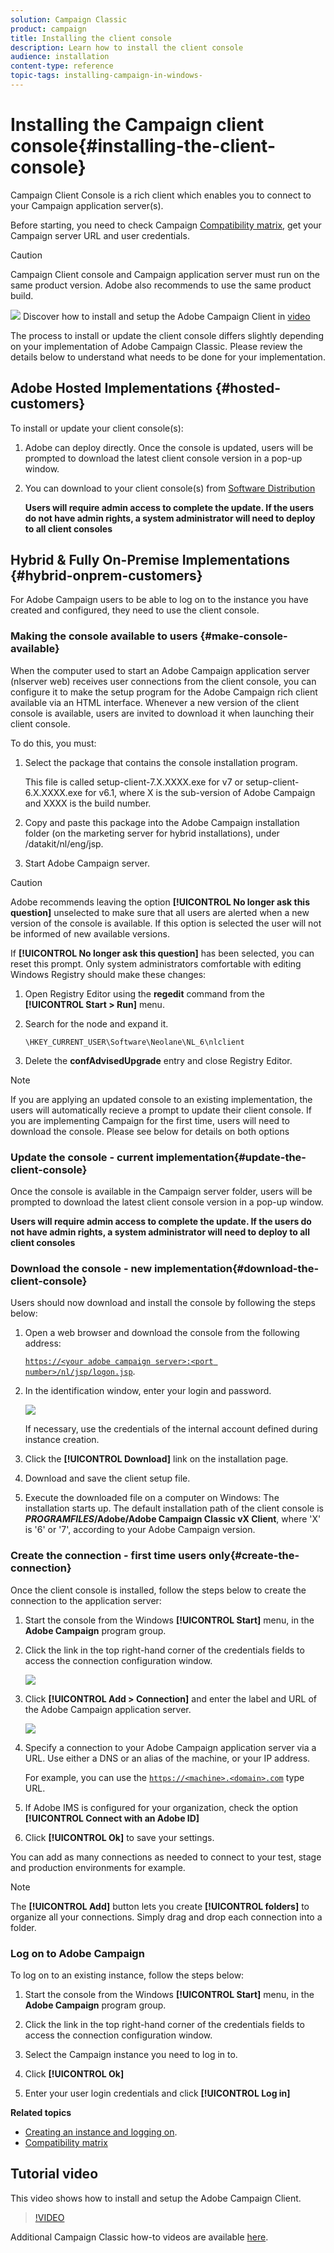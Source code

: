 ```yaml
---
solution: Campaign Classic
product: campaign
title: Installing the client console
description: Learn how to install the client console
audience: installation
content-type: reference
topic-tags: installing-campaign-in-windows-
---
```


# Installing the Campaign client console{#installing-the-client-console}

   
Campaign Client Console is a rich client which enables you to connect to your Campaign application server(s).

Before starting, you need to check Campaign [Compatibility matrix](https://helpx.adobe.com/campaign/kb/compatibility-matrix.html), get your Campaign server URL and user credentials.

>[!CAUTION]
>
>Campaign Client console and Campaign application server must run on the same product version. Adobe also recommends to use the same product build.

![](assets/do-not-localize/how-to-video.png) Discover how to install and setup the Adobe Campaign Client in [video](#video)

The process to install or update the client console differs slightly depending on your implementation of Adobe Campaign Classic. 
Please review the details below to understand what needs to be done for your implementation.


## Adobe Hosted Implementations {#hosted-customers}

To install or update your client console(s):

1. Adobe can deploy directly. Once the console is updated, users will be prompted to download the latest client console version in a pop-up window. 

1. You can download to your client console(s) from [Software Distribution](https://experience.adobe.com/#/downloads/content/software-distribution/en/campaign.html) 

   **Users will require admin access to complete the update. If the users do not have admin rights, a system administrator will need to deploy to all client consoles**



## Hybrid & Fully On-Premise Implementations {#hybrid-onprem-customers}

For Adobe Campaign users to be able to log on to the instance you have created and configured, they need to use the client console.

### Making the console available to users {#make-console-available}
 
When the computer used to start an Adobe Campaign application server (nlserver web) receives user connections from the client console, you can configure it to make the setup program for the Adobe Campaign rich client available via an HTML interface. Whenever a new version of the client console is available, users are invited to download it when launching their client console.

To do this, you must:

1. Select the package that contains the console installation program.

     This file is called setup-client-7.X.XXXX.exe for v7 or setup-client-6.X.XXXX.exe for v6.1, where X is the sub-version of Adobe Campaign and XXXX is the build   number.

1. Copy and paste this package into the Adobe Campaign installation folder (on the marketing server for hybrid installations), under /datakit/nl/eng/jsp.

1. Start Adobe Campaign server.

>[!CAUTION]
>
>  Adobe recommends leaving the option **[!UICONTROL No longer ask this question]** unselected to make sure that all users are alerted when a new version of the console is available.  If this option is selected the user will not be informed of new available versions.

If **[!UICONTROL No longer ask this question]**  has been selected, you can reset this prompt. Only system administrators comfortable with editing Windows Registry should make these changes:

1. Open Registry Editor using the **regedit** command from the **[!UICONTROL Start > Run]** menu.

1. Search for the node and expand it.

   ```
   \HKEY_CURRENT_USER\Software\Neolane\NL_6\nlclient
   ```

1. Delete the **confAdvisedUpgrade** entry and close Registry Editor.

>[!NOTE]
>
>If you are applying an updated console to an existing implementation, the users will automatically recieve a prompt to update their client console. If you are implementing Campaign for the first time, users will need to download the console. Please see below for details on both options

### Update the console - current implementation{#update-the-client-console}

Once the console is available in the Campaign server folder, users will be prompted to download the latest client console version in a pop-up window. 
   
   **Users will require admin access to complete the update. If the users do not have admin rights, a system administrator will need to deploy to all client consoles**


### Download the console - new implementation{#download-the-client-console}

Users should now download and install the console by following the steps below:

1. Open a web browser and download the console from the following address:

   [`https://<your adobe campaign server>:<port number>/nl/jsp/logon.jsp`](https://myserver.adobe.com/nl/jsp/logon.jsp).

1. In the identification window, enter your login and password. 

   ![](assets/s_ncs_install_setup_download01.png)

   If necessary, use the credentials of the internal account defined during instance creation.

1. Click the **[!UICONTROL Download]** link on the installation page.
1. Download and save the client setup file.
1. Execute the downloaded file on a computer on Windows: The installation starts up. The default installation path of the client console is **$PROGRAMFILES$/Adobe/Adobe Campaign Classic vX Client**, where 'X' is '6' or '7', according to your Adobe Campaign version.

### Create the connection - first time users only{#create-the-connection}

Once the client console is installed, follow the steps below to create the connection to the application server:

1. Start the console from the Windows **[!UICONTROL Start]** menu, in the **Adobe Campaign** program group.

1. Click the link in the top right-hand corner of the credentials fields to access the connection configuration window.

   ![](assets/s_ncs_install_define_connection_01.png)

1. Click **[!UICONTROL Add > Connection]** and enter the label and URL of the Adobe Campaign application server.

   ![](assets/s_ncs_install_define_connection_02.png)

1. Specify a connection to your Adobe Campaign application server via a URL. Use either a DNS or an alias of the machine, or your IP address.

   For example, you can use the [`https://<machine>.<domain>.com`](https://myserver.adobe.com) type URL.

1. If Adobe IMS is configured for your organization, check the option **[!UICONTROL Connect with an Adobe ID]** 

1. Click **[!UICONTROL Ok]** to save your settings.

You can add as many connections as needed to connect to your test, stage and production environments for example.

>[!NOTE]
>
>The **[!UICONTROL Add]** button lets you create **[!UICONTROL folders]** to organize all your connections. Simply drag and drop each connection into a folder.

### Log on to Adobe Campaign 

To log on to an existing instance, follow the steps below:

1. Start the console from the Windows **[!UICONTROL Start]** menu, in the **Adobe Campaign** program group.

1. Click the link in the top right-hand corner of the credentials fields to access the connection configuration window.

1. Select the Campaign instance you need to log in to.

1. Click **[!UICONTROL Ok]**

1. Enter your user login credentials and click **[!UICONTROL Log in]**



**Related topics**

* [Creating an instance and logging on](../../installation/using/creating-an-instance-and-logging-on.md).
* [Compatibility matrix](https://helpx.adobe.com/campaign/kb/compatibility-matrix.html) 

## Tutorial video

This video shows how to install and setup the Adobe Campaign Client.

>[!VIDEO](https://video.tv.adobe.com/v/35124?quality=12)

Additional Campaign Classic how-to videos are available [here](https://experienceleague.adobe.com/docs/campaign-classic-learn/tutorials/overview.html).
